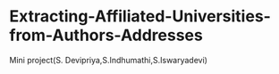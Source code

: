 # Extracting-Affiliated-Universities-from-Authors-Addresses
Mini project(S. Devipriya,S.Indhumathi,S.Iswaryadevi)
